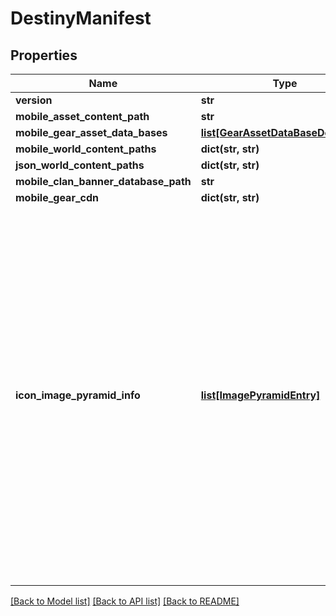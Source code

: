 # DestinyManifest

## Properties
Name | Type | Description | Notes
------------ | ------------- | ------------- | -------------
**version** | **str** |  | [optional] 
**mobile_asset_content_path** | **str** |  | [optional] 
**mobile_gear_asset_data_bases** | [**list[GearAssetDataBaseDefinition]**](GearAssetDataBaseDefinition.md) |  | [optional] 
**mobile_world_content_paths** | **dict(str, str)** |  | [optional] 
**json_world_content_paths** | **dict(str, str)** |  | [optional] 
**mobile_clan_banner_database_path** | **str** |  | [optional] 
**mobile_gear_cdn** | **dict(str, str)** |  | [optional] 
**icon_image_pyramid_info** | [**list[ImagePyramidEntry]**](ImagePyramidEntry.md) | Information about the \&quot;Image Pyramid\&quot; for Destiny icons. Where possible, we create smaller versions of Destiny icons. These are found as subfolders under the location of the \&quot;original/full size\&quot; Destiny images, with the same file name and extension as the original image itself. (this lets us avoid sending largely redundant path info with every entity, at the expense of the smaller versions of the image being less discoverable) | [optional] 

[[Back to Model list]](../README.md#documentation-for-models) [[Back to API list]](../README.md#documentation-for-api-endpoints) [[Back to README]](../README.md)



